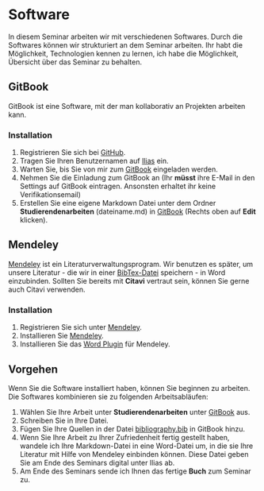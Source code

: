 # Software

In diesem Seminar arbeiten wir mit verschiedenen Softwares. Durch die Softwares können wir strukturiert an dem Seminar arbeiten. Ihr habt die Möglichkeit, Technologien kennen zu lernen, ich habe die Möglichkeit, Übersicht über das Seminar zu behalten.

## GitBook

GitBook ist eine Software, mit der man kollaborativ an Projekten arbeiten kann.

### Installation
1. Registrieren Sie sich bei [GitHub](https://github.com/join). 
2. Tragen Sie Ihren Benutzernamen auf [Ilias](https://ilias.uni-freiburg.de/goto.php?target=exc_570730&client_id=unifreiburg) ein.
3. Warten Sie, bis Sie von mir zum [GitBook](https://www.gitbook.com/book/ch-bu/seminar-bildungssysteme-2016/) eingeladen werden.
4. Nehmen Sie die Einladung zum GitBook an (Ihr **müsst** ihre E-Mail in den Settings auf GitBook eintragen. Ansonsten erhaltet ihr keine Verifikationsemail)
5. Erstellen Sie eine eigene Markdown Datei unter dem Ordner **Studierendenarbeiten** (dateiname.md) in [GitBook](https://www.gitbook.com/book/ch-bu/seminar-bildungssysteme-2016/) (Rechts oben auf **Edit** klicken).


## Mendeley

[Mendeley](https://www.mendeley.com/) ist ein Literaturverwaltungsprogram. Wir benutzen es später, um unsere Literatur - die wir in einer [BibTex-Datei](http://www.fb10.uni-bremen.de/anglistik/langpro/bibliographies/jacobsen-bibtex.html) speichern - in Word einzubinden. Sollten Sie bereits mit **Citavi** vertraut sein, können Sie gerne auch Citavi verwenden.

### Installation

1. Registrieren Sie sich unter [Mendeley](https://www.mendeley.com/join/). 
2. Installieren Sie [Mendeley](https://www.mendeley.com/).
3. Installieren Sie das [Word Plugin](http://support.mendeley.com/customer/en/portal/articles/168756-installing-and-using-the-word-plugin-in-windows) für Mendeley. 


## Vorgehen

Wenn Sie die Software installiert haben, können Sie beginnen zu arbeiten. Die Softwares kombinieren sie zu folgenden Arbeitsabläufen:

1. Wählen Sie Ihre Arbeit unter **Studierendenarbeiten** unter [GitBook](https://www.gitbook.com/book/ch-bu/seminar-bildungssysteme-2016/) aus. 
2. Schreiben Sie in Ihre Datei.
3. Fügen Sie Ihre Quellen in der Datei [bibliography.bib](https://www.gitbook.com/book/ch-bu/seminar-bildungssysteme-2016/edit#/edit/master/bibliography.bib) in GitBook hinzu.
4. Wenn Sie Ihre Arbeit zu Ihrer Zufriedenheit fertig gestellt haben, wandele ich Ihre Markdown-Datei in eine Word-Datei um, in die sie Ihre Literatur mit Hilfe von Mendeley einbinden können. Diese Datei geben Sie am Ende des Seminars digital unter Ilias ab.
5. Am Ende des Seminars sende ich Ihnen das fertige **Buch** zum Seminar zu.
